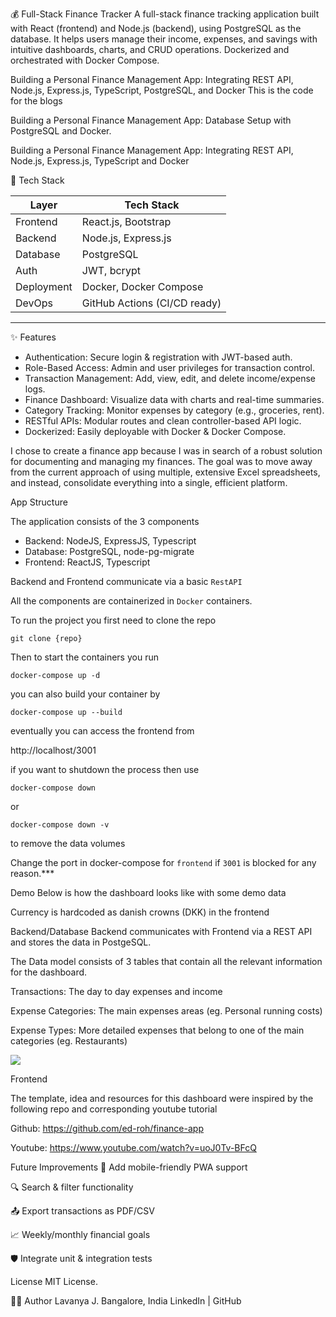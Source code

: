 💰 Full-Stack Finance Tracker
A full-stack finance tracking application built with React (frontend) and Node.js (backend), using PostgreSQL as the database. It helps users manage their income, expenses, and savings with intuitive dashboards, charts, and CRUD operations. Dockerized and orchestrated with Docker Compose.

Building a Personal Finance Management App: Integrating REST API, Node.js, Express.js, TypeScript, PostgreSQL, and Docker
This is the code for the blogs

Building a Personal Finance Management App: Database Setup with PostgreSQL and Docker.

Building a Personal Finance Management App: Integrating REST API, Node.js, Express.js, TypeScript and Docker

🚀 Tech Stack

| Layer        | Tech Stack                      |
|--------------|---------------------------------|
| Frontend     | React.js, Bootstrap             |
| Backend      | Node.js, Express.js             |
| Database     | PostgreSQL                      |
| Auth         | JWT, bcrypt                     |
| Deployment   | Docker, Docker Compose          |
| DevOps       | GitHub Actions (CI/CD ready)    |

---

✨ Features

-  Authentication: Secure login & registration with JWT-based auth.
-  Role-Based Access: Admin and user privileges for transaction control.
-  Transaction Management: Add, view, edit, and delete income/expense logs.
-  Finance Dashboard: Visualize data with charts and real-time summaries.
-  Category Tracking: Monitor expenses by category (e.g., groceries, rent).
-  RESTful APIs: Modular routes and clean controller-based API logic.
-  Dockerized: Easily deployable with Docker & Docker Compose.

I chose to create a finance app because I was in search of a robust solution for documenting and managing my finances. 
The goal was to move away from the current approach of using multiple, extensive Excel spreadsheets, and instead, consolidate everything into a single, efficient platform.

App Structure

The application consists of the 3 components

- Backend: NodeJS, ExpressJS, Typescript
- Database: PostgreSQL, node-pg-migrate
- Frontend: ReactJS, Typescript

Backend and Frontend communicate via a basic `RestAPI`

All the components are containerized in `Docker` containers.

To run the project you first need to clone the repo
```
git clone {repo}
```

Then to start the containers you run

```
docker-compose up -d
```

you can also build your container by
````
docker-compose up --build
````

eventually you can access the frontend from

http://localhost/3001

if you want to shutdown the process then use
````
docker-compose down 
````
or
````
docker-compose down -v
````
to remove the data volumes

Change the port in docker-compose for `frontend` if `3001` is blocked for any reason.***

 Demo
Below is how the dashboard looks like with some demo data

Currency is hardcoded as danish crowns (DKK) in the frontend


 Backend/Database
Backend communicates with Frontend via a REST API and stores the data in PostgeSQL.

The Data model consists of 3 tables that contain all the relevant information for the dashboard.

Transactions: The day to day expenses and income

Expense Categories: The main expenses areas (eg. Personal running costs)

Expense Types: More detailed expenses that belong to one of the main categories (eg. Restaurants)

![](images/financeDM.png)


Frontend

The template, idea and resources for this dashboard were inspired by the following repo and corresponding youtube tutorial

Github: https://github.com/ed-roh/finance-app

Youtube: https://www.youtube.com/watch?v=uoJ0Tv-BFcQ

 Future Improvements
📱 Add mobile-friendly PWA support

🔍 Search & filter functionality

📤 Export transactions as PDF/CSV

📈 Weekly/monthly financial goals

🛡 Integrate unit & integration tests

 License
MIT License. 

🧑‍💻 Author
Lavanya J.
Bangalore, India
LinkedIn | GitHub


